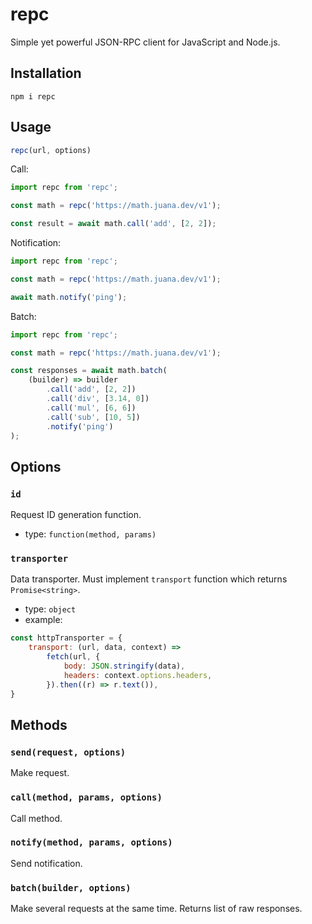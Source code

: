 # repc

Simple yet powerful JSON-RPC client for JavaScript and Node.js.

## Installation

```shell
npm i repc
```

## Usage

```javascript
repc(url, options)
```

Call:

```javascript
import repc from 'repc';

const math = repc('https://math.juana.dev/v1');

const result = await math.call('add', [2, 2]);
```

Notification:

```javascript
import repc from 'repc';

const math = repc('https://math.juana.dev/v1');

await math.notify('ping');
```

Batch:

```javascript
import repc from 'repc';

const math = repc('https://math.juana.dev/v1');

const responses = await math.batch(
    (builder) => builder
        .call('add', [2, 2])
        .call('div', [3.14, 0])
        .call('mul', [6, 6])
        .call('sub', [10, 5])
        .notify('ping')
);
```

## Options

### `id`

Request ID generation function.

- type: `function(method, params)`

### `transporter`

Data transporter. Must implement `transport` function which returns `Promise<string>`.

- type: `object`
- example:

```javascript
const httpTransporter = {
    transport: (url, data, context) =>
        fetch(url, {
            body: JSON.stringify(data),
            headers: context.options.headers,
        }).then((r) => r.text()),
}
```

## Methods

### `send(request, options)`

Make request.

### `call(method, params, options)`

Call method.

### `notify(method, params, options)`

Send notification.

### `batch(builder, options)`

Make several requests at the same time.
Returns list of raw responses.
